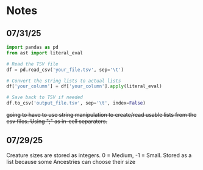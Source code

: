 # Notes

## 07/31/25
```python
import pandas as pd
from ast import literal_eval

# Read the TSV file
df = pd.read_csv('your_file.tsv', sep='\t')

# Convert the string lists to actual lists
df['your_column'] = df['your_column'].apply(literal_eval)

# Save back to TSV if needed
df.to_csv('output_file.tsv', sep='\t', index=False)
```


~~going to have to use string manipulation to create/read usable lists from the csv files. Using ";" as in-cell separaters.~~

## 07/29/25
Creature sizes are stored as integers. 0 = Medium, -1 = Small. Stored as a list because some Ancestries can choose their size